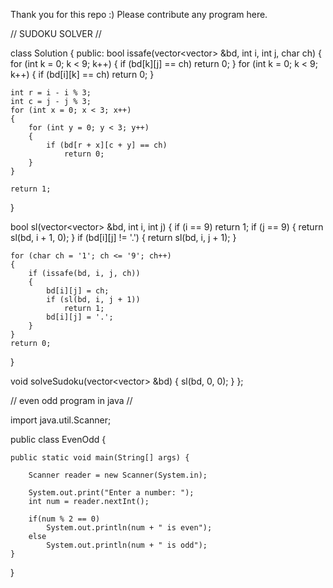 Thank you for this repo :)
Please contribute any program here.


// SUDOKU SOLVER //

class Solution {
public:
    bool issafe(vector<vector<char>> &bd, int i, int j, char ch)
{
    for (int k = 0; k < 9; k++)
    {
        if (bd[k][j] == ch)
            return 0;
    }
    for (int k = 0; k < 9; k++)
    {
        if (bd[i][k] == ch)
            return 0;
    }

    int r = i - i % 3;
    int c = j - j % 3;
    for (int x = 0; x < 3; x++)
    {
        for (int y = 0; y < 3; y++)
        {
            if (bd[r + x][c + y] == ch)
                return 0;
        }
    }

    return 1;
}

bool sl(vector<vector<char>> &bd, int i, int j)
{
    if (i == 9)
        return 1;
    if (j == 9)
    {
        return sl(bd, i + 1, 0);
    }
    if (bd[i][j] != '.')
    {
        return sl(bd, i, j + 1);
    }

    for (char ch = '1'; ch <= '9'; ch++)
    {
        if (issafe(bd, i, j, ch))
        {
            bd[i][j] = ch;
            if (sl(bd, i, j + 1))
                return 1;
            bd[i][j] = '.';
        }
    }
    return 0;
}

void solveSudoku(vector<vector<char>> &bd)
{
    sl(bd, 0, 0);
}
};




// even odd program in java //

import java.util.Scanner;

public class EvenOdd {

    public static void main(String[] args) {

        Scanner reader = new Scanner(System.in);

        System.out.print("Enter a number: ");
        int num = reader.nextInt();

        if(num % 2 == 0)
            System.out.println(num + " is even");
        else
            System.out.println(num + " is odd");
    }
}
